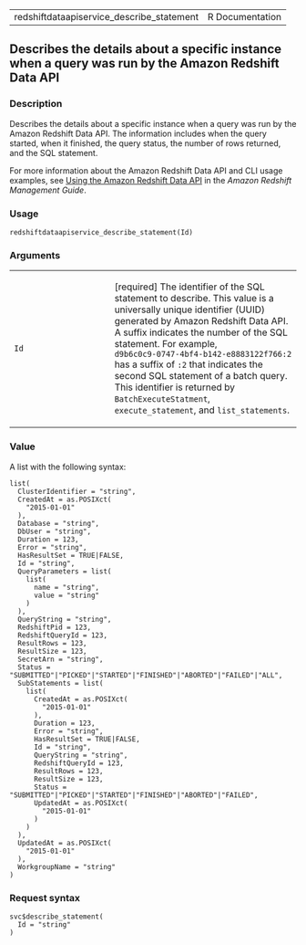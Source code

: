 <table style="width: 100%;">
<tbody>
<tr class="odd">
<td>redshiftdataapiservice_describe_statement</td>
<td style="text-align: right;">R Documentation</td>
</tr>
</tbody>
</table>

## Describes the details about a specific instance when a query was run by the Amazon Redshift Data API

### Description

Describes the details about a specific instance when a query was run by
the Amazon Redshift Data API. The information includes when the query
started, when it finished, the query status, the number of rows
returned, and the SQL statement.

For more information about the Amazon Redshift Data API and CLI usage
examples, see [Using the Amazon Redshift Data
API](https://docs.aws.amazon.com/redshift/latest/mgmt/data-api.html) in
the *Amazon Redshift Management Guide*.

### Usage

    redshiftdataapiservice_describe_statement(Id)

### Arguments

<table>
<colgroup>
<col style="width: 35%" />
<col style="width: 65%" />
</colgroup>
<tbody>
<tr class="odd">
<td><code
id="redshiftdataapiservice_describe_statement_:_Id">Id</code></td>
<td><p>[required] The identifier of the SQL statement to describe. This
value is a universally unique identifier (UUID) generated by Amazon
Redshift Data API. A suffix indicates the number of the SQL statement.
For example, <code
style="white-space: pre;">⁠d9b6c0c9-0747-4bf4-b142-e8883122f766:2⁠</code>
has a suffix of <code style="white-space: pre;">⁠:2⁠</code> that indicates
the second SQL statement of a batch query. This identifier is returned
by <code>BatchExecuteStatment</code>, <code>execute_statement</code>,
and <code>list_statements</code>.</p></td>
</tr>
</tbody>
</table>

### Value

A list with the following syntax:

    list(
      ClusterIdentifier = "string",
      CreatedAt = as.POSIXct(
        "2015-01-01"
      ),
      Database = "string",
      DbUser = "string",
      Duration = 123,
      Error = "string",
      HasResultSet = TRUE|FALSE,
      Id = "string",
      QueryParameters = list(
        list(
          name = "string",
          value = "string"
        )
      ),
      QueryString = "string",
      RedshiftPid = 123,
      RedshiftQueryId = 123,
      ResultRows = 123,
      ResultSize = 123,
      SecretArn = "string",
      Status = "SUBMITTED"|"PICKED"|"STARTED"|"FINISHED"|"ABORTED"|"FAILED"|"ALL",
      SubStatements = list(
        list(
          CreatedAt = as.POSIXct(
            "2015-01-01"
          ),
          Duration = 123,
          Error = "string",
          HasResultSet = TRUE|FALSE,
          Id = "string",
          QueryString = "string",
          RedshiftQueryId = 123,
          ResultRows = 123,
          ResultSize = 123,
          Status = "SUBMITTED"|"PICKED"|"STARTED"|"FINISHED"|"ABORTED"|"FAILED",
          UpdatedAt = as.POSIXct(
            "2015-01-01"
          )
        )
      ),
      UpdatedAt = as.POSIXct(
        "2015-01-01"
      ),
      WorkgroupName = "string"
    )

### Request syntax

    svc$describe_statement(
      Id = "string"
    )
